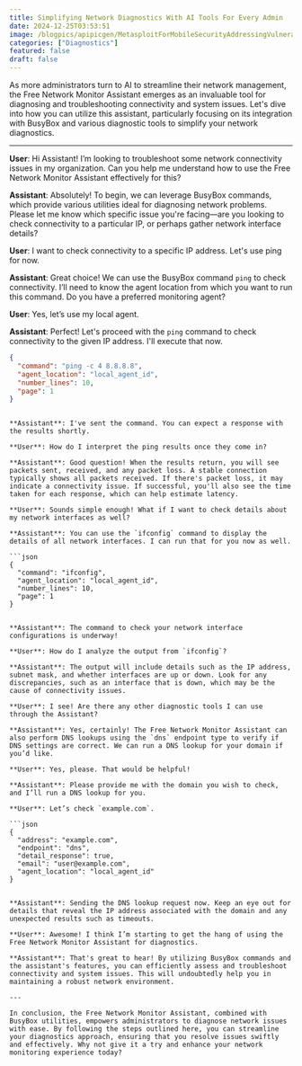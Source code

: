 ```yaml
---
title: Simplifying Network Diagnostics With AI Tools For Every Admin
date: 2024-12-25T03:53:51
image: /blogpics/apipicgen/MetasploitForMobileSecurityAddressingVulnerabilitiesInMobileApplications-J461MZKFQ7.jpg
categories: ["Diagnostics"]
featured: false
draft: false
---
```

As more administrators turn to AI to streamline their network management, the Free Network Monitor Assistant emerges as an invaluable tool for diagnosing and troubleshooting connectivity and system issues. Let's dive into how you can utilize this assistant, particularly focusing on its integration with BusyBox and various diagnostic tools to simplify your network diagnostics.

---

**User**: Hi Assistant! I’m looking to troubleshoot some network connectivity issues in my organization. Can you help me understand how to use the Free Network Monitor Assistant effectively for this?

**Assistant**: Absolutely! To begin, we can leverage BusyBox commands, which provide various utilities ideal for diagnosing network problems. Please let me know which specific issue you're facing—are you looking to check connectivity to a particular IP, or perhaps gather network interface details?

**User**: I want to check connectivity to a specific IP address. Let's use ping for now.

**Assistant**: Great choice! We can use the BusyBox command `ping` to check connectivity. I’ll need to know the agent location from which you want to run this command. Do you have a preferred monitoring agent?

**User**: Yes, let’s use my local agent.

**Assistant**: Perfect! Let's proceed with the `ping` command to check connectivity to the given IP address. I'll execute that now.

```json
{
  "command": "ping -c 4 8.8.8.8",
  "agent_location": "local_agent_id",
  "number_lines": 10,
  "page": 1
}
```
```

**Assistant**: I've sent the command. You can expect a response with the results shortly.

**User**: How do I interpret the ping results once they come in?

**Assistant**: Good question! When the results return, you will see packets sent, received, and any packet loss. A stable connection typically shows all packets received. If there's packet loss, it may indicate a connectivity issue. If successful, you'll also see the time taken for each response, which can help estimate latency.

**User**: Sounds simple enough! What if I want to check details about my network interfaces as well?

**Assistant**: You can use the `ifconfig` command to display the details of all network interfaces. I can run that for you now as well.

```json
{
  "command": "ifconfig",
  "agent_location": "local_agent_id",
  "number_lines": 10,
  "page": 1
}
```
```

**Assistant**: The command to check your network interface configurations is underway!

**User**: How do I analyze the output from `ifconfig`?

**Assistant**: The output will include details such as the IP address, subnet mask, and whether interfaces are up or down. Look for any discrepancies, such as an interface that is down, which may be the cause of connectivity issues.

**User**: I see! Are there any other diagnostic tools I can use through the Assistant?

**Assistant**: Yes, certainly! The Free Network Monitor Assistant can also perform DNS lookups using the `dns` endpoint type to verify if DNS settings are correct. We can run a DNS lookup for your domain if you’d like.

**User**: Yes, please. That would be helpful!

**Assistant**: Please provide me with the domain you wish to check, and I’ll run a DNS lookup for you.

**User**: Let’s check `example.com`.

```json
{
  "address": "example.com",
  "endpoint": "dns",
  "detail_response": true,
  "email": "user@example.com",
  "agent_location": "local_agent_id"
}
```
```

**Assistant**: Sending the DNS lookup request now. Keep an eye out for details that reveal the IP address associated with the domain and any unexpected results such as timeouts.

**User**: Awesome! I think I’m starting to get the hang of using the Free Network Monitor Assistant for diagnostics.

**Assistant**: That's great to hear! By utilizing BusyBox commands and the assistant's features, you can efficiently assess and troubleshoot connectivity and system issues. This will undoubtedly help you in maintaining a robust network environment.

---

In conclusion, the Free Network Monitor Assistant, combined with BusyBox utilities, empowers administrators to diagnose network issues with ease. By following the steps outlined here, you can streamline your diagnostics approach, ensuring that you resolve issues swiftly and effectively. Why not give it a try and enhance your network monitoring experience today?